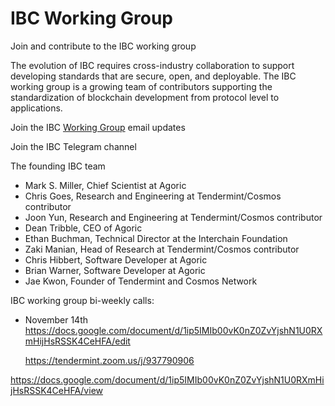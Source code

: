 # IBC Working Group

Join and contribute to the IBC working group 

The evolution of IBC requires cross-industry collaboration to support developing standards that are secure, open, and deployable. The IBC working group is a growing team of contributors supporting the standardization of blockchain development from protocol level to applications. 

Join the IBC [Working Group](https://zc.vg/sf/giAEr) email updates

Join the IBC Telegram channel

The founding IBC team

- Mark S. Miller, Chief Scientist at Agoric
- Chris Goes, Research and Engineering at Tendermint/Cosmos contributor
- Joon Yun, Research and Engineering at Tendermint/Cosmos contributor
- Dean Tribble, CEO of Agoric
- Ethan Buchman, Technical Director at the Interchain Foundation
- Zaki Manian, Head of Research at Tendermint/Cosmos contributor
- Chris Hibbert, Software Developer at Agoric
- Brian Warner, Software Developer at Agoric
- Jae Kwon, Founder of Tendermint and Cosmos Network

 

IBC working group bi-weekly calls:

- November 14th https://docs.google.com/document/d/1ip5IMIb00vK0nZ0ZvYjshN1U0RXmHijHsRSSK4CeHFA/edit

  https://tendermint.zoom.us/j/937790906



https://docs.google.com/document/d/1ip5IMIb00vK0nZ0ZvYjshN1U0RXmHijHsRSSK4CeHFA/view
